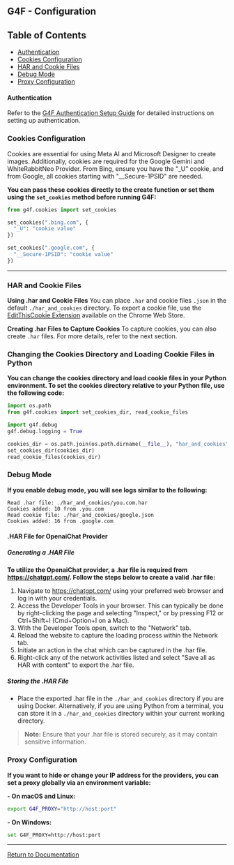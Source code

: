 ## G4F - Configuration


## Table of Contents
- [Authentication](#authentication)
- [Cookies Configuration](#cookies-configuration)
- [HAR and Cookie Files](#har-and-cookie-files) 
- [Debug Mode](#debug-mode)
- [Proxy Configuration](#proxy-configuration)


#### Authentication

Refer to the [G4F Authentication Setup Guide](authentication.md) for detailed instructions on setting up authentication.

### Cookies Configuration
Cookies are essential for using Meta AI and Microsoft Designer to create images.
Additionally, cookies are required for the Google Gemini and WhiteRabbitNeo Provider.
From Bing, ensure you have the "\_U" cookie, and from Google, all cookies starting with "\_\_Secure-1PSID" are needed.

**You can pass these cookies directly to the create function or set them using the `set_cookies` method before running G4F:**
```python
from g4f.cookies import set_cookies

set_cookies(".bing.com", {
  "_U": "cookie value"
})

set_cookies(".google.com", {
  "__Secure-1PSID": "cookie value"
})
```
---
### HAR and Cookie Files
**Using .har and Cookie Files**
You can place `.har` and cookie files `.json` in the default `./har_and_cookies` directory. To export a cookie file, use the [EditThisCookie Extension](https://chromewebstore.google.com/detail/editthiscookie-v3/ojfebgpkimhlhcblbalbfjblapadhbol) available on the Chrome Web Store.

**Creating .har Files to Capture Cookies**
To capture cookies, you can also create `.har` files. For more details, refer to the next section.

### Changing the Cookies Directory and Loading Cookie Files in Python
**You can change the cookies directory and load cookie files in your Python environment. To set the cookies directory relative to your Python file, use the following code:**
```python
import os.path
from g4f.cookies import set_cookies_dir, read_cookie_files

import g4f.debug
g4f.debug.logging = True

cookies_dir = os.path.join(os.path.dirname(__file__), "har_and_cookies")
set_cookies_dir(cookies_dir)
read_cookie_files(cookies_dir)
```

### Debug Mode
**If you enable debug mode, you will see logs similar to the following:**

```
Read .har file: ./har_and_cookies/you.com.har
Cookies added: 10 from .you.com
Read cookie file: ./har_and_cookies/google.json
Cookies added: 16 from .google.com
```

#### .HAR File for OpenaiChat Provider

##### Generating a .HAR File

**To utilize the OpenaiChat provider, a .har file is required from https://chatgpt.com/. Follow the steps below to create a valid .har file:**
1. Navigate to https://chatgpt.com/ using your preferred web browser and log in with your credentials.
2. Access the Developer Tools in your browser. This can typically be done by right-clicking the page and selecting "Inspect," or by pressing F12 or Ctrl+Shift+I (Cmd+Option+I on a Mac).
3. With the Developer Tools open, switch to the "Network" tab.
4. Reload the website to capture the loading process within the Network tab.
5. Initiate an action in the chat which can be captured in the .har file.
6. Right-click any of the network activities listed and select "Save all as HAR with content" to export the .har file.

##### Storing the .HAR File

- Place the exported .har file in the `./har_and_cookies` directory if you are using Docker. Alternatively, if you are using Python from a terminal, you can store it in a `./har_and_cookies` directory within your current working directory.

> **Note:** Ensure that your .har file is stored securely, as it may contain sensitive information.

### Proxy Configuration
**If you want to hide or change your IP address for the providers, you can set a proxy globally via an environment variable:**

**- On macOS and Linux:**
```bash
export G4F_PROXY="http://host:port"
```

**- On Windows:**
```bash
set G4F_PROXY=http://host:port
```

---

[Return to Documentation](/docs/)